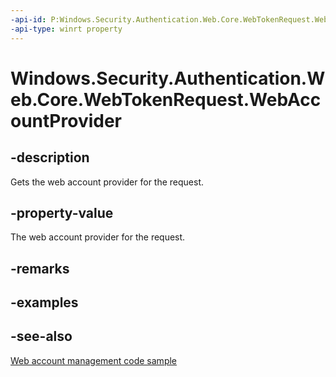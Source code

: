 ```yaml
---
-api-id: P:Windows.Security.Authentication.Web.Core.WebTokenRequest.WebAccountProvider
-api-type: winrt property
---
```


<!-- Property syntax
public Windows.Security.Credentials.WebAccountProvider WebAccountProvider { get; }
-->

# Windows.Security.Authentication.Web.Core.WebTokenRequest.WebAccountProvider

## -description
Gets the web account provider for the request.

## -property-value
The web account provider for the request.

## -remarks

## -examples

## -see-also
[Web account management code sample](https://github.com/Microsoft/Windows-universal-samples/tree/master/Samples/WebAccountManagement)
